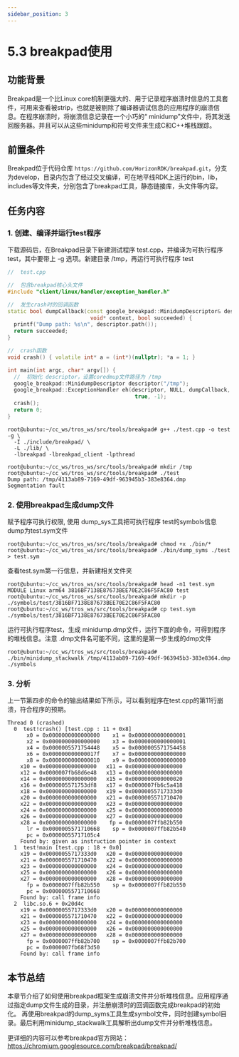 ```yaml
---
sidebar_position: 3
---
```


# 5.3 breakpad使用

## 功能背景

Breakpad是一个比Linux core机制更强大的、用于记录程序崩溃时信息的工具套件，可用来查看被strip，也就是被剔除了编译器调试信息的应用程序的崩溃信息。在程序崩溃时，将崩溃信息记录在一个小巧的“ minidump”文件中，将其发送回服务器。并且可以从这些minidump和符号文件来生成C和C++堆栈跟踪。

## 前置条件

Breakpad位于代码仓库 `https://github.com/HorizonRDK/breakpad.git`，分支为develop，目录内包含了经过交叉编译，可在地平线RDK上运行的bin，lib，includes等文件夹，分别包含了breakpad工具，静态链接库，头文件等内容。

## 任务内容
### 1. 创建、编译并运行test程序
下载源码后，在Breakpad目录下新建测试程序 test.cpp，并编译为可执行程序 test，其中要带上 -g 选项。新建目录 /tmp，再运行可执行程序 test

```c++
//  test.cpp

//  包含breakpad核心头文件
#include "client/linux/handler/exception_handler.h"

//  发生crash时的回调函数
static bool dumpCallback(const google_breakpad::MinidumpDescriptor& descriptor,
                          void* context, bool succeeded) {
  printf("Dump path: %s\n", descriptor.path());
  return succeeded;
}

//  crash函数
void crash() { volatile int* a = (int*)(nullptr); *a = 1; }

int main(int argc, char* argv[]) {
  //  初始化 descriptor，设置coredmup文件路径为 /tmp
  google_breakpad::MinidumpDescriptor descriptor("/tmp");
  google_breakpad::ExceptionHandler eh(descriptor, NULL, dumpCallback, NULL,
                                        true, -1);
  crash();
  return 0;
}
```

```shell
root@ubuntu:~/cc_ws/tros_ws/src/tools/breakpad# g++ ./test.cpp -o test -g \
  -I ./include/breakpad/ \
  -L ./lib/ \
  -lbreakpad -lbreakpad_client -lpthread

root@ubuntu:~/cc_ws/tros_ws/src/tools/breakpad# mkdir /tmp
root@ubuntu:~/cc_ws/tros_ws/src/tools/breakpad# ./test
Dump path: /tmp/4113ab89-7169-49df-963945b3-383e8364.dmp
Segmentation fault
```

### 2. 使用breakpad生成dump文件  

赋予程序可执行权限, 使用 dump_sys工具把可执行程序 test的symbols信息dump为test.sym文件

```shell
root@ubuntu:~/cc_ws/tros_ws/src/tools/breakpad# chmod +x ./bin/*
root@ubuntu:~/cc_ws/tros_ws/src/tools/breakpad# ./bin/dump_syms ./test > test.sym
```

查看test.sym第一行信息，并新建相关文件夹

```shell
root@ubuntu:~/cc_ws/tros_ws/src/tools/breakpad# head -n1 test.sym
MODULE Linux arm64 3816BF7138E87673BEE70E2C86F5FAC80 test
root@ubuntu:~/cc_ws/tros_ws/src/tools/breakpad# mkdir -p ./symbols/test/3816BF7138E87673BEE70E2C86F5FAC80 
root@ubuntu:~/cc_ws/tros_ws/src/tools/breakpad# cp test.sym ./symbols/test/3816BF7138E87673BEE70E2C86F5FAC80 
```

运行可执行程序test，生成 minidump.dmp文件，运行下面的命令，可得到程序的堆栈信息。注意 .dmp文件名可能不同，这里的是第一步生成的dmp文件

```shell
root@ubuntu:~/cc_ws/tros_ws/src/tools/breakpad# ./bin/minidump_stackwalk /tmp/4113ab89-7169-49df-963945b3-383e8364.dmp ./symbols
```

### 3. 分析

 上一节第四步的命令的输出结果如下所示，可以看到程序在test.cpp的第11行崩溃，符合程序的预期。

```text
Thread 0 (crashed)
  0  test!crash() [test.cpp : 11 + 0x8]
      x0 = 0x0000000000000000    x1 = 0x0000000000000001
      x2 = 0x0000000000000000    x3 = 0x0000000000000001
      x4 = 0x0000005571754448    x5 = 0x0000005571754458
      x6 = 0x000000000000017f    x7 = 0x0000000000000000
      x8 = 0x0000000000000010    x9 = 0x0000000000000000
    x10 = 0x0000000000000000   x11 = 0x0000000000000000
    x12 = 0x0000007fb68d6e48   x13 = 0x0000000000000000
    x14 = 0x0000000000000000   x15 = 0x0000000000000020
    x16 = 0x0000005571753df8   x17 = 0x0000007fb6c5a418
    x18 = 0x0000000000000000   x19 = 0x00000055717333d0
    x20 = 0x0000000000000000   x21 = 0x0000005571710470
    x22 = 0x0000000000000000   x23 = 0x0000000000000000
    x24 = 0x0000000000000000   x25 = 0x0000000000000000
    x26 = 0x0000000000000000   x27 = 0x0000000000000000
    x28 = 0x0000000000000000    fp = 0x0000007ffb82b550
      lr = 0x0000005571710668    sp = 0x0000007ffb82b540
      pc = 0x00000055717105c4
    Found by: given as instruction pointer in context
  1  test!main [test.cpp : 18 + 0x0]
    x19 = 0x00000055717333d0   x20 = 0x0000000000000000
    x21 = 0x0000005571710470   x22 = 0x0000000000000000
    x23 = 0x0000000000000000   x24 = 0x0000000000000000
    x25 = 0x0000000000000000   x26 = 0x0000000000000000
    x27 = 0x0000000000000000   x28 = 0x0000000000000000
      fp = 0x0000007ffb82b550    sp = 0x0000007ffb82b550
      pc = 0x0000005571710668
    Found by: call frame info
  2  libc.so.6 + 0x20d4c
    x19 = 0x00000055717333d0   x20 = 0x0000000000000000
    x21 = 0x0000005571710470   x22 = 0x0000000000000000
    x23 = 0x0000000000000000   x24 = 0x0000000000000000
    x25 = 0x0000000000000000   x26 = 0x0000000000000000
    x27 = 0x0000000000000000   x28 = 0x0000000000000000
      fp = 0x0000007ffb82b700    sp = 0x0000007ffb82b700
      pc = 0x0000007fb68f3d50
    Found by: call frame info
```

## 本节总结

本章节介绍了如何使用breakpad框架生成崩溃文件并分析堆栈信息。应用程序通过指定dump文件生成的目录，并注册崩溃时的回调函数完成breakpad的初始化。
再使用breakpad的dump_syms工具生成symbol文件，同时创建symbol目录。最后利用minidump_stackwalk工具解析出dump文件并分析堆栈信息。

更详细的内容可以参考breakpad官方网站：https://chromium.googlesource.com/breakpad/breakpad/
